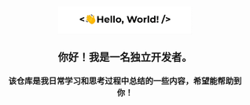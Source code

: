

<div align="center">
<img src="mark-img/LoveCode.gif" align="center" style="width: 54%" />
</div>  

## <div align="center">你好！我是一名独立开发者。</div>

### <div align="center">该仓库是我日常学习和思考过程中总结的一些内容，希望能帮助到你！</div>

